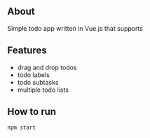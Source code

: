 ## About
Simple todo app written in Vue.js that supports
## Features
- drag and drop todos
- todo labels
- todo subtasks
- multiple todo lists
## How to run
`npm start`